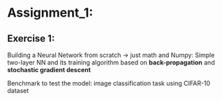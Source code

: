 
# Assignment_1:

## Exercise 1:
Building a Neural Network from scratch -> just math and Numpy:
Simple two-layer NN and its training algorithm based on **back-propagation** and **stochastic gradient descent**

Benchmark to test the model: image classification task using CIFAR-10 dataset
